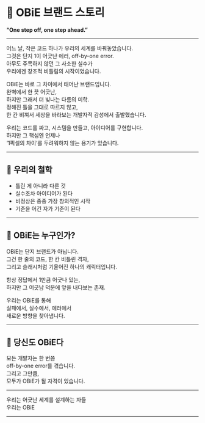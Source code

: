 # 🧠 OBiE 브랜드 스토리

**“One step off, one step ahead.”**

---

어느 날, 작은 코드 하나가 우리의 세계를 바꿔놓았습니다.  
그것은 단지 1이 어긋난 에러, off-by-one error.  
아무도 주목하지 않던 그 사소한 실수가  
우리에겐 창조적 비틀림의 시작이었습니다.

OBiE는 바로 그 차이에서 태어난 브랜드입니다.  
완벽에서 한 끗 어긋난,  
하지만 그래서 더 빛나는 다름의 미학.  
정해진 틀을 그대로 따르지 않고,  
한 칸 비껴서 세상을 바라보는 개발자적 감성에서 출발했습니다.

우리는 코드를 짜고, 시스템을 만들고, 아이디어를 구현합니다.  
하지만 그 핵심엔 언제나  
‘1픽셀의 차이’를 두려워하지 않는 용기가 있습니다.

---

## 🎯 우리의 철학
- 틀린 게 아니라 다른 것  
- 실수조차 아이디어가 된다  
- 비정상은 종종 가장 창의적인 시작  
- 기준을 어긴 자가 기준이 된다

---

## 👾 OBiE는 누구인가?

OBiE는 단지 브랜드가 아닙니다.  
그건 한 줄의 코드, 한 칸 비틀린 격자,  
그리고 슬래시처럼 기울어진 하나의 캐릭터입니다.

항상 정답에서 1만큼 어긋나 있는,  
하지만 그 어긋남 덕분에 앞을 내다보는 존재.

우리는 OBiE를 통해  
실패에서, 실수에서, 에러에서  
새로운 방향을 찾아냅니다.

---

## 🔗 당신도 OBiE다

모든 개발자는 한 번쯤  
off-by-one error를 겪습니다.  
그리고 그만큼,  
모두가 OBiE가 될 자격이 있습니다.

---

우리는 어긋난 세계를 설계하는 자들  
우리는 OBiE

---